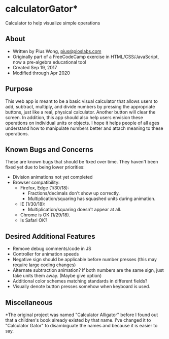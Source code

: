 # calculatorGator*
Calculator to help visualize simple operations

## About
* Written by Pius Wong, pius@pioslabs.com
* Originally part of a FreeCodeCamp exercise in HTML/CSS/JavaScript, now a pre-algebra educational tool
* Created Sep 19, 2017
* Modified through Apr 2020

## Purpose
This web app is meant to be a basic visual calculator that allows users to add, subtract, multiply, and divide numbers by pressing the appropriate buttons, just like a real, physical calculator. Another button will clear the screen. In addition, this app should also help users envision these operations on individual units or objects. I hope it helps people of all ages understand how to manipulate numbers better and attach meaning to these operations.

## Known Bugs and Concerns
These are known bugs that should be fixed over time. They haven't been fixed yet due to being lower priorities:
* Division animations not yet completed
* Browser compatibility:
  * Firefox, Edge (1/30/18):
    * Fractions/decimals don't show up correctly.
    * Multiplication/squaring has squashed units during animation.
  * IE (1/30/18):
    * Multiplication/squaring doesn't appear at all.
  * Chrome is OK (1/29/18).
  * Is Safari OK?

## Desired Additional Features
* Remove debug comments/code in JS
* Controller for animation speeds
* Negative sign should be applicable before number presses (this may require large coding changes)
* Alternate subtraction animation? If both numbers are the same sign, just take units them away. (Maybe give option)
* Additional color schemes matching standards in different fields?
* Visually denote button presses somehow when keyboard is used.

## Miscellaneous
*The original project was named "Calculator Alligator" before I found out that a children's book already existed by that name.  I've changed it to "Calculator Gator" to disambiguate the names and because it is easier to say.
